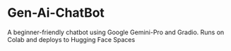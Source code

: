 # Gen-Ai-ChatBot
A beginner-friendly chatbot using Google Gemini-Pro and Gradio. Runs on Colab and deploys to Hugging Face Spaces
